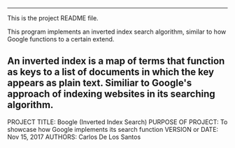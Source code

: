 ------------------------------------------------------------------------
This is the project README file.

This program implements an inverted index search algorithm, similar to 
how Google functions to a certain extend.

An inverted index is a map of terms that function as keys to a list of 
documents in which the key appears as plain text. Similiar to Google's
approach of indexing websites in its searching algorithm.
------------------------------------------------------------------------

PROJECT TITLE: Boogle (Inverted Index Search)
PURPOSE OF PROJECT: To showcase how Google implements its search function
VERSION or DATE: Nov 15, 2017
AUTHORS: Carlos De Los Santos

